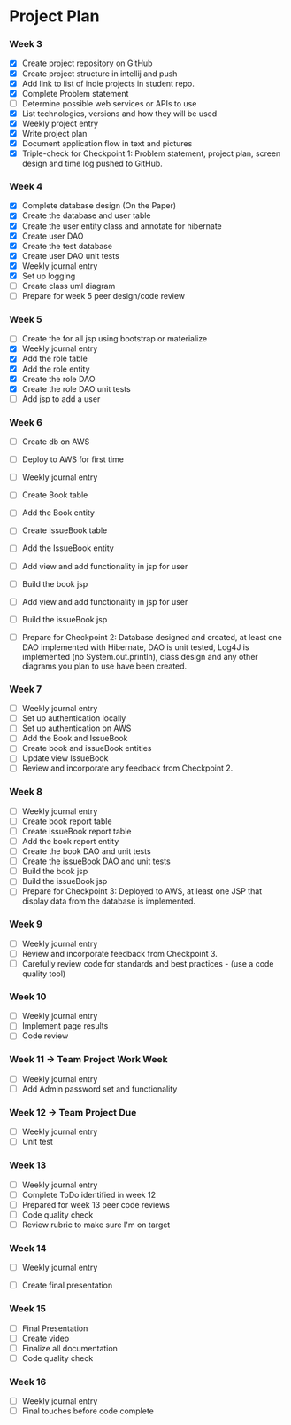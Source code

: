 
# Project Plan

### Week 3
- [X] Create project repository on GitHub
- [X] Create project structure in intellij and push
- [X] Add link to list of indie projects in student repo.
- [X] Complete Problem statement
- [ ] Determine possible web services or APIs to use
- [X] List technologies, versions and how they will be used
- [X] Weekly project entry
- [X] Write project plan
- [X] Document application flow in text and pictures
- [X] Triple-check for Checkpoint 1: Problem statement, project plan, screen design and time log pushed to GitHub.

### Week 4
- [X] Complete database design (On the Paper)
- [X] Create the database and user table
- [X] Create the user entity class and annotate for hibernate
- [X] Create user DAO
- [X] Create the test database
- [X] Create user DAO unit tests
- [X] Weekly journal entry
- [X] Set up logging
- [ ] Create class uml diagram
- [ ] Prepare for week 5 peer design/code review

### Week 5
- [ ] Create the for all jsp using bootstrap or materialize
- [X] Weekly journal entry
- [X] Add the role table
- [X] Add the role entity
- [X] Create the role DAO
- [X] Create the role DAO unit tests
- [ ] Add jsp to add a user

### Week 6
- [ ] Create db on AWS
- [ ] Deploy to AWS for first time
- [ ] Weekly journal entry
- [ ] Create Book table
- [ ] Add the Book entity
- [ ] Create IssueBook table
- [ ] Add the IssueBook entity
- [ ] Add view and add functionality in jsp for user
- [ ] Build the book jsp
- [ ] Add view and add functionality in jsp for user
- [ ] Build the issueBook jsp
- [ ] Prepare for Checkpoint 2: Database designed and created, at least one DAO implemented with Hibernate, 
DAO is unit tested, Log4J is implemented (no System.out.println), class design and any other diagrams you plan
to use have been created.


### Week 7
- [ ] Weekly journal entry
- [ ] Set up authentication locally
- [ ] Set up authentication on AWS
- [ ] Add the Book and IssueBook
- [ ] Create book and issueBook entities
- [ ] Update view IssueBook 
- [ ] Review and incorporate any feedback from Checkpoint 2.

### Week 8
- [ ] Weekly journal entry
- [ ] Create book report table
- [ ] Create issueBook report table
- [ ] Add the book report entity
- [ ] Create the book DAO and unit tests
- [ ] Create the issueBook DAO and unit tests
- [ ] Build the book jsp
- [ ] Build the issueBook jsp
- [ ] Prepare for Checkpoint 3: Deployed to AWS, at least one JSP that display data from the database is implemented.

### Week 9
- [ ] Weekly journal entry
- [ ] Review and incorporate feedback from Checkpoint 3.
- [ ] Carefully review code for standards and best practices - (use a code quality tool)

### Week 10
- [ ] Weekly journal entry
- [ ] Implement page results
- [ ] Code review

### Week 11 -> Team Project Work Week
- [ ] Weekly journal entry
- [ ] Add Admin password set and functionality 

### Week 12 -> Team Project Due
- [ ] Weekly journal entry
- [ ] Unit test

### Week 13
- [ ] Weekly journal entry
- [ ] Complete ToDo identified in week 12
- [ ] Prepared for week 13 peer code reviews
- [ ] Code quality check
- [ ] Review rubric to make sure I'm on target

### Week 14
- [ ] Weekly journal entry
- [ ] Create final presentation


### Week 15
- [ ] Final Presentation
- [ ] Create video
- [ ] Finalize all documentation
- [ ] Code quality check

### Week 16
- [ ] Weekly journal entry
- [ ] Final touches before code complete